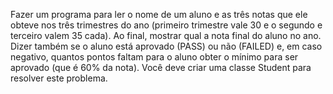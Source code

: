 Fazer um programa para ler o nome de um aluno e as três notas que ele obteve nos três trimestres do ano
(primeiro trimestre vale 30 e o segundo e terceiro valem 35 cada). Ao final, mostrar qual a nota final do aluno no
ano. Dizer também se o aluno está aprovado (PASS) ou não (FAILED) e, em caso negativo, quantos pontos faltam
para o aluno obter o mínimo para ser aprovado (que é 60% da nota). Você deve criar uma classe Student para
resolver este problema.